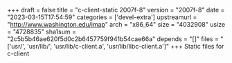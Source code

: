 +++
draft = false
title = "c-client-static 2007f-8"
version = "2007f-8"
date = "2023-03-15T17:54:59"
categories = ['devel-extra']
upstreamurl = "http://www.washington.edu/imap"
arch = "x86_64"
size = "4032908"
usize = "4728835"
sha1sum = "2c5b5b46ae620f5d0c2b6457759f941b54cae66a"
depends = "[]"
files = "['usr/', 'usr/lib/', 'usr/lib/c-client.a', 'usr/lib/libc-client.a']"
+++
Static files for c-client